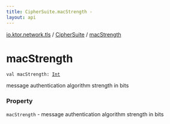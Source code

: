 ```yaml
---
title: CipherSuite.macStrength - 
layout: api
---
```


<div class='api-docs-breadcrumbs'><a href="../index.html">io.ktor.network.tls</a> / <a href="index.html">CipherSuite</a> / <a href="./mac-strength.html">macStrength</a></div>

# macStrength

<div class="signature"><code><span class="keyword">val </span><span class="identifier">macStrength</span><span class="symbol">: </span><a href="https://kotlinlang.org/api/latest/jvm/stdlib/kotlin/-int/index.html"><span class="identifier">Int</span></a></code></div>

message authentication algorithm strength in bits

### Property

<code>macStrength</code> - message authentication algorithm strength in bits